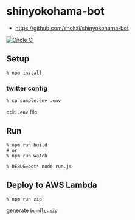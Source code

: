 # shinyokohama-bot

- https://github.com/shokai/shinyokohama-bot

[![Circle CI](https://circleci.com/gh/shokai/shinyokohama-bot.svg?style=svg)](https://circleci.com/gh/shokai/shinyokohama-bot)


## Setup

    % npm install

### twitter config

    % cp sample.env .env

edit `.env` file


## Run

    % npm run build
    # or
    % npm run watch

    % DEBUG=bot* node run.js


## Deploy to AWS Lambda

    % npm run zip

generate `bundle.zip`

